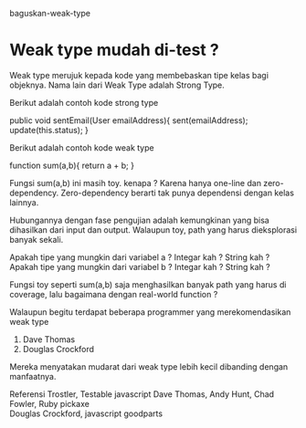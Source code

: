 baguskan-weak-type

# Weak type mudah di-test ?
Weak type merujuk kepada kode yang membebaskan tipe kelas bagi objeknya.
Nama lain dari Weak Type adalah Strong Type.

Berikut adalah contoh kode strong type

public void sentEmail(User emailAddress){
  sent(emailAddress);
  update(this.status);
}

Berikut adalah contoh kode weak type

function sum(a,b){
	return a + b;
}

Fungsi sum(a,b) ini masih toy. kenapa ?
Karena hanya one-line dan zero-dependency.
Zero-dependency berarti tak punya dependensi dengan kelas lainnya.

Hubungannya dengan fase pengujian adalah kemungkinan yang bisa dihasilkan dari input dan output.
Walaupun toy, path yang harus dieksplorasi banyak sekali.

Apakah tipe yang mungkin dari variabel a ? Integar kah ? String kah ?
Apakah tipe yang mungkin dari variabel b ? Integar kah ? String kah ?

Fungsi toy seperti sum(a,b) saja menghasilkan banyak path yang harus di coverage,
lalu bagaimana dengan real-world function ? 

Walaupun begitu terdapat beberapa programmer yang merekomendasikan weak type
1. Dave Thomas
2. Douglas Crockford

Mereka menyatakan mudarat dari weak type lebih kecil dibanding dengan manfaatnya. 

Referensi 
Trostler, Testable javascript
Dave Thomas, Andy Hunt, Chad Fowler, Ruby pickaxe  
Douglas Crockford, javascript goodparts

